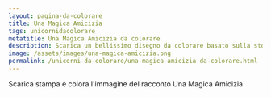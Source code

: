 ```yaml
---
layout: pagina-da-colorare
title: Una Magica Amicizia
tags: unicornidacolorare
metatitle: Una Magica Amicizia da colorare
description: Scarica un bellissimo disegno da colorare basato sulla storia Una Magica Amicizia
image: /assets/images/una-magica-amicizia.png
permalink: /unicorni-da-colorare/una-magica-amicizia-da-colorare.html
---
```

Scarica stampa e colora l'immagine del racconto Una Magica Amicizia
